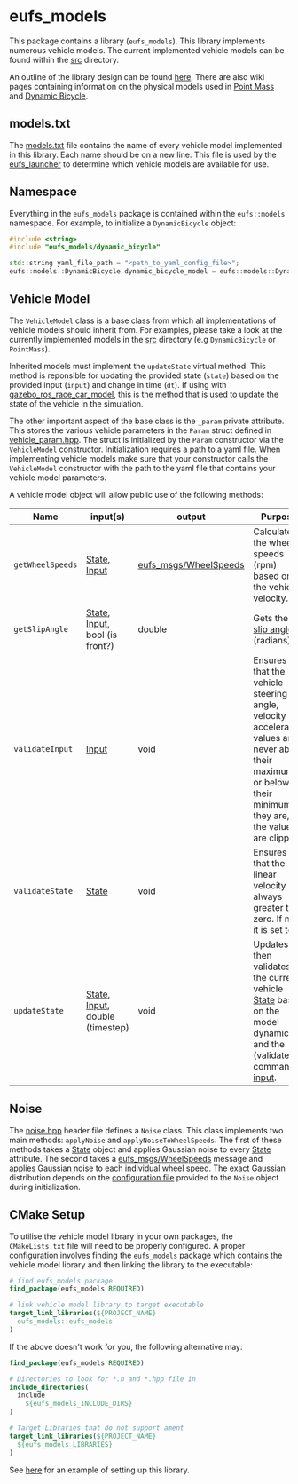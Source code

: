 # eufs_models

This package contains a library (`eufs_models`). This library implements numerous vehicle models. The current implemented vehicle models can be found
within the [src](./src) directory.

An outline of the library design can be found [here](https://gitlab.com/eufs/eufs_sim/-/wikis/Library-Design).
There are also wiki pages containing information on the physical models used in
[Point Mass](https://gitlab.com/eufs/eufs_sim/-/wikis/Point-Mass) and
[Dynamic Bicycle](https://gitlab.com/eufs/eufs_sim/-/wikis/Dynamic-Bicycle).

## models.txt

The [models.txt](./models.txt) file contains the name of every vehicle model implemented in this library.
Each name should be on a new line. This file is used by the [eufs_launcher](../eufs_launcher/README.md)
to determine which vehicle models are available for use.

## Namespace

Everything in the `eufs_models` package is contained within the `eufs::models` namespace.
For example, to initialize a `DynamicBicycle` object:

```C++
#include <string>
#include "eufs_models/dynamic_bicycle"

std::string yaml_file_path = "<path_to_yaml_config_file>";
eufs::models::DynamicBicycle dynamic_bicycle_model = eufs::models::DynamicBicycle(yaml_file_path);
```

## Vehicle Model

The `VehicleModel` class is a base class from which all implementations of vehicle models should inherit from.
For examples, please take a look at the currently implemented models in the [src](./src) directory
(e.g `DynamicBicycle` or `PointMass`).

Inherited models must implement the `updateState` virtual method. This method is reponsible for updating the provided
state (`state`) based on the provided input (`input`) and change in time (`dt`). If using with
[gazebo_ros_race_car_model](../eufs_plugins/gazebo_race_car_model/src/gazebo_ros_race_car_model.cpp),
this is the method that is used to update the state of the vehicle in the simulation.

The other important aspect of the base class is the `_param` private attribute.
This stores the various vehicle parameters in the `Param` struct defined in [vehicle_param.hpp](./include/eufs_models/vehicle_param.hpp).
The struct is initialized by the `Param` constructor via the `VehicleModel` constructor.
Initialization requires a path to a yaml file. When implementing vehicle models make sure that
your constructor calls the `VehicleModel` constructor with the path to the yaml file that
contains your vehicle model parameters.

A vehicle model object will allow public use of the following methods:

| Name | input(s) | output | Purpose |
| ---- | ----- | ------ | ------- |
| `getWheelSpeeds` | [State](./include/eufs_models/vehicle_state.hpp), [Input](./include/eufs_models/vehicle_input.hpp) | [eufs_msgs/WheelSpeeds](https://gitlab.com/eufs/eufs_msgs/-/blob/ros2/msg/WheelSpeeds.msg) | Calculates the wheel speeds (rpm) based on the vehicle velocity. |
| `getSlipAngle` | [State](./include/eufs_models/vehicle_state.hpp), [Input](./include/eufs_models/vehicle_input.hpp), bool (is front?) | double | Gets the [slip angle](https://en.wikipedia.org/wiki/Slip_angle) (radians). |
| `validateInput` | [Input](./include/eufs_models/vehicle_input.hpp) | void | Ensures that the vehicle steering angle, velocity and acceleration values are never above their maximum or below their minimum. If they are, the values are clipped. |
| `validateState` | [State](./include/eufs_models/vehicle_state.hpp) | void | Ensures that the linear velocity is always greater than zero. If not, it is set to 0. |
| `updateState` | [State](./include/eufs_models/vehicle_state.hpp), [Input](./include/eufs_models/vehicle_input.hpp), double (timestep) | void | Updates then validates the current vehicle [State](./include/eufs_models/vehicle_state.hpp) based on the model dynamics and the (validated) command [input](./include/eufs_models/vehicle_input.hpp). |


## Noise

The [noise.hpp](./include/eufs_models/noise.hpp) header file defines a `Noise` class. This class implements two main methods: `applyNoise` and
`applyNoiseToWheelSpeeds`. The first of these methods takes a [State](./include/eufs_models/vehicle_state.hpp) object and applies Gaussian noise to every
[State](./include/eufs_models/vehicle_state.hpp) attribute. The second takes a [eufs_msgs/WheelSpeeds](https://gitlab.com/eufs/eufs_msgs/-/blob/ros2/msg/WheelSpeeds.msg) message and applies Gaussian noise to each individual wheel
speed. The exact Gaussian distribution depends on the [configuration file](./config/noise.yaml) provided to the `Noise` object during
initialization.

## CMake Setup

To utilise the vehicle model library in your own packages, the `CMakeLists.txt` file will need to be properly
configured. A proper configuration involves finding the `eufs_models` package which contains the vehicle model library
and then linking the library to the executable:

```CMake
# find eufs_models package
find_package(eufs_models REQUIRED)

# link vehicle model library to target executable
target_link_libraries(${PROJECT_NAME}
  eufs_models::eufs_models
)
```

If the above doesn't work for you, the following alternative may:

```CMake
find_package(eufs_models REQUIRED)

# Directories to look for *.h and *.hpp file in
include_directories(
  include
    ${eufs_models_INCLUDE_DIRS}
)

# Target Libraries that do not support ament
target_link_libraries(${PROJECT_NAME}
  ${eufs_models_LIBRARIES}
)
```

See [here](../eufs_plugins/gazebo_race_car_model/CMakeLists.txt) for an example of setting up this library.
